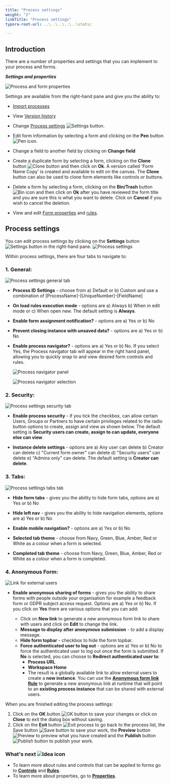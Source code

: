 ```yaml
---
title: "Process settings"
weight: "2"
linkTitle: "Process settings"
typora-root-url: ..\..\..\..\..\static

---
```


 ## Introduction ## 

There are a number of properties and settings that you can implement to your process and forms. 

***Settings and properties***

![Process and form properties](/images/settingsprocess.png)

Settings are available from the right-hand pane and give you the ability to:

- [Import processes](/docs/how-to/reuse-or-clone-process-elements/)

- View [Version history](/docs/platform/application-designer/designer/version-history/)

- Change [Process settings](#process-settings) ![Settings button](/images/settings.png).

- Edit form information by selecting a form and clicking on the **Pen** button ![Pen icon](/images/penicon.png).

- Change a field to another field by clicking on  **Change field**

- Create a duplicate form by selecting a form, clicking on the **Clone** button ![Clone button](/images/clone.png) and then click on **Ok**. A version called 'Form Name Copy' is created and available to edit on the canvas. The **Clone** button can also be used to clone form elements like controls or buttons. 

- Delete a form by selecting a form, clicking on the **Bin/Trash** button ![Bin icon](/images/binicon.png) and then click on **Ok** after you have reviewed the form title and you are sure this is what you want to delete. Click on **Cancel** if you wish to cancel the deletion.

- View and edit [Form properties](/docs/platform/application-designer/process/properties/) and [rules](/docs/platform/rules/).

  


## Process settings

You can edit process settings by clicking on the **Settings** button ![Settings button](/images/settings.png) in the right-hand pane. ![Process settings](/images/process-settings-tabs.jpg) 

Within process settings, there are four tabs to navigate to:



### 1. **General**:

   ![Process settings general tab](/images/process-settings-general.jpg)

   * **Process ID Settings** - choose from a) Default or b) Custom and use a combination of [ProcessName]-[UniqueNumber]-[FieldName]

   * **On load rules execution mode** - options are a) Always b) When in edit mode or c) When open new. The default setting is **Always**.

   *  **Enable form assignment notification?** - options are a) Yes or b) No

   * **Prevent closing instance with unsaved data?** - options are a) Yes or b) No

   * **Enable process navigator?** - options are a) Yes or b) No. If you select Yes, the Process navigator tab will appear in the right hand panel, allowing you to quickly snap to and view desired form controls and rules.

      ![Process navigator panel](/images/process-navigator-panel.jpg)

     ![Process navigator selection](/images/process-navigator-selection.jpg)

     

     

### 2. **Security**:

   ![Process settings security tab](/images/process-settings-security.jpg)

   * **Enable process security** - if you tick the checkbox, can allow certain Users, Groups or Partners to have certain privileges related to the radio button options to create, assign and view as shown below. The default setting is **Security users can create, assign to can update, everyone else can view**.

   * **Instance delete settings** - options are a) Any user can delete b) Creator can delete c) "Current form owner" can delete d) "Security users" can delete e) "Admins only" can delete. The default setting is **Creator can delete**.

     

### 3. **Tabs**:

   ![Process settings tabs tab](/images/process-settings-tabs2.jpg) 

   * **Hide form tabs** - gives you the ability to hide form tabs, options are a) Yes or b) No 

   * **Hide left nav** - gives you the ability to hide navigation elements, options are a) Yes or b) No 

   * **Enable mobile navigation?** - options are a) Yes or b) No

   * **Selected tab theme** - choose from Navy, Green, Blue, Amber, Red or White as a colour when a form is selected.

   * **Completed tab theme** - choose from Navy, Green, Blue, Amber, Red or White as a colour when a form is completed.

     

### 4. **Anonymous Form**:

   ![Link for external users](/images/process-settings-anonymous2.jpg)

   * **Enable anonymous sharing of forms** - gives you the ability to share forms with people outside your organisation for example a feedback form or GDPR subject access request. Options are a) Yes or b) No. If you click on **Yes** there are various options that you can add:

     * Click on **New link** to generate a new anonymous form link to share with users and click on **Edit** to change the link. 
     * **Message to display after anonymous submission** - to add a display message.

     - **Hide form topbar** - checkbox to hide the form topbar.
     - **Force authenticated user to log out** - options are a) Yes or b) No to force the authenticated user to log out once the form is submitted. If **No** is selected, you can choose to **Redirect authenticated user to**:
       - **Process URL**
       - **Workspace Home** 
       - The result is a globally available link to allow external users to create a **new instance**. You can use the [**Anonymous form link Rule**](/docs/platform/rules/communications/anonymous-form-link/) to generate a new anonymous link at runtime that will point to an **existing process instance** that can be shared with external users.

When you are finished editing the process settings:

1. Click on the **OK** button ![OK button](/images/ok.png) to save your changes or click on **Close** to exit the dialog box without saving.
2. Click on the **Exit** button ![Exit process](/images/exitdesign.png) to go back to the process list, the Save button ![Save button](/images/save.png) to save your work, the **Preview** button ![Preview](/images/preview.png) to preview what you have created and the **Publish** button ![Publish button](/images/publish.png) to publish your work.



### What's next  ![Idea icon](/images/18.png) ###

- To learn more about rules and controls that can be applied to forms go to [**Controls**](/docs/platform/controls/) and [**Rules**](/docs/platform/rules/). 
- To learn more about properties, go to [**Properties**](/docs/platform/application-designer/process/properties/).
